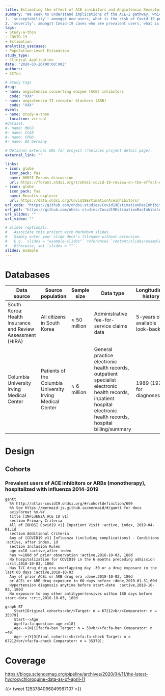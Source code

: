 ```yaml
---
title: Estimating the effect of ACE inhibitors and Angiotensin Receptor Blockers on COVID-19 incidence and complications
summary: "We seek to understand implications of the ACE-2 pathway, which can serve as an entry point for COVID-19 and is also upregulated by ACE inhibitors and Angiotensin Receptor Blockers. We will compare ACE and ARB vs. other anti-hypertensive drugs (calcium channel blockers, thiazide diuretics) to evaluate: 
1. ‘susceptability’: amongst new users, what is the risk of Covid-19 positive? 
2. ‘severity’: amongst Covid-19 cases who are prevalent users, what is the risk of viral complication?"
tags:
- Study-a-thon
- COVID-19
- Estimation
analytics_usecases:
- Population-Level Estimation
study_type:
- Clinical Application
date: "2020-03-26T00:00:00Z"
authors: 
- SCYou

# Study tags
drug:
- name: angiotensin converting enzyme (ACE) inhibitors
  code: "XXX"
- name: angiotensin II receptor blockers (ARB)
  code: "XXX"
event:
- name: study-a-thon
  location: virtual
#dataset:
#- name: MDCD
#- name: CCAE
#- name: CPRD
#- name: DA Germany

# Optional external URL for project (replaces project detail page).
external_link: ""

links:
- icon: globe
  icon_pack: fas
  name: OHDSI Forums discussion
  url: https://forums.ohdsi.org/t/ohdsi-covid-19-review-on-the-effect-of-ace-inhibitors-and-angiotensin-receptor-blockers-on-covid-19-incidence-and-complication-rate/10071
- icon: globe
  icon_pack: fas
  name: Results explorer
  url: https://data.ohdsi.org/Covid19EstimationAceInhibitors/
url_code: "https://github.com/ohdsi-studies/Covid19EstimationRasInhibitors"
url_pdf: "https://github.com/ohdsi-studies/Covid19EstimationRasInhibitors"
url_slides: ""
url_video: ""

# Slides (optional).
#   Associate this project with Markdown slides.
#   Simply enter your slide deck's filename without extension.
#   E.g. `slides = "example-slides"` references `content/slides/example-slides.md`.
#   Otherwise, set `slides = ""`.
slides: example
---
```


# Databases

Data source | Source population | Sample size | Data type | Longitudinal history
--------------|----------------|--------------|-----|----
South Korea: Health Insurance and Review Assessment (HIRA) |All citizens in South Korea  | ≈ 50 million|Administrative fee-for-service claims data|5-years of available look-back
Columbia University Irving Medical Center|Patients of the Columbia University Irving Medical Center|≈ 6 million|General practice electronic health records, outpatient specialist electronic health records, inpatient hospital electronic health records, hospital billing/summary|1989 (1978 for diagnoses)


# Design
## Cohorts
### Prevalent users of ACE inhibitors or ARBs (monotherapy), hospitalized with influenza 2014-2019
```mermaid
gantt
  %% http://atlas-covid19.ohdsi.org/#/cohortdefinition/609
  %% See https://mermaid-js.github.io/mermaid/#/gantt for docs
  axisFormat %m-%Y
  title [INFLUENZA ACE ID v1]
  section Primary Criteria
  All of [OHDSI Covid19 v1] Inpatient Visit :active, index, 2019-04-01,1d
  section Additional Criteria
  Any of [COVID19 v1] Influenza (including complications) - Conditions :active, after index, 1d
  section Inclusion Rules
  age >=18 :active,after index
  has >=180d of prior observation :active,2018-10-03, 180d
  No hospitalization for COVID19 in the 6 months preceding admission :crit,2018-10-03, 180d
  Has T/C drug drug era overlapping day -30 or a drug exposure in the last 60 days :active,2018-10-03
  Any of prior ACEi or ARB drug era :done,2018-10-03, 180d
  or ACEi or ARB drug exposure in 60 days before :done,2019-01-31,60d
  Hypertension diagnosis anytime before start-date  :active,2018-10-03, 180d
  No exposure to any other antihypertensives within 180 days before start-date :crit,2018-10-03, 180d
```


```mermaid
graph BT
    Start[Original cohorts:<br/>Target: n = 67212<br/>Comparator: n = 35379]
    Start-->Age
    Age[fa:fa-question age >=18]
    Age-->|N|C[fa:fa-ban Target: n = 50<br/>fa:fa-ban Comparator: n =40]
    Age-->|Y|D[Final cohorts:<br/>fa:fa-check Target: n = 67212<br/>fa:fa-check Comparator: n = 35379];
```

# Coverage

https://blogs.sciencemag.org/pipeline/archives/2020/04/11/the-latest-hydroxychloroquine-data-as-of-april-11

{{< tweet 1253784096049967107 >}}
